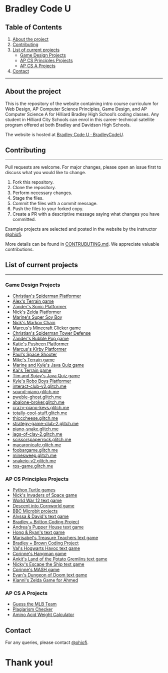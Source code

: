 # Bradley Code U

## Table of Contents

1. [About the project](#about-the-project)
2. [Contributing](#contributing)
3. [List of current projects](#list-of-current-projects)
    - [Game Design Projects](#game-design-projects)
    - [AP CS Principles Projects](#ap-cs-principles-projects)
    - [AP CS A Projects](#ap-cs-a-projects)
4. [Contact](#contact)

---

## About the project

This is the repository of the website containing intro course curriculum for Web Design, AP Computer Science Principles, Game Design, and AP Computer Science A for Hilliard Bradley High School’s coding classes. Any student in Hilliard City Schools can enrol in this career-technical satellite program offered at both Bradley and Davidson High Schools.

The website is hosted at [Bradley Code U · BradleyCodeU](https://bradleycodeu.github.io/).

## Contributing

---
Pull requests are welcome. For major changes, please open an issue first to discuss what you would like to change.

1. Fork this repository.
2. Clone the repository.
3. Perform necessary changes.
4. Stage the files.
5. Commit the files with a commit message.
6. Push the files to your forked copy.
7. Create a PR with a descriptive message saying what changes you have committed.

Example projects are selected and posted in the website by the instructor [@ohiofi](https://github.com/ohiofi).

More details can be found in [CONTRUBUTING.md](https://github.com/BradleyCodeU/bradleycodeu.github.io/blob/master/CONTRIBUTION.md). We appreciate valuable contributions.

## List of current projects

---

### Game Design Projects

- [Christian's Spiderman Platformer](https://greengoblin.glitch.me/)
- [Alex's Terrain game](https://ssgkingalex.github.io/Terrain/)
- [Zander's Sonic Platformer](https://gravityplat.glitch.me/)
- [Nick's Zelda Platformer](https://platforming-game.glitch.me/)
- [Marine's Super Soy Boy](https://vigilantewolfms.github.io/supersoyboy)
- [Nick's Markov Chain](https://markov-chain02.glitch.me/)
- [Marcus's Minecraft Clicker game](https://bubbleproject2.glitch.me/)
- [Christian's Spiderman Tower Defense](https://spiderman.glitch.me/)
- [Zander's Bubble Pop game](https://bubbles2-xardonix.glitch.me/)
- [Katie's Pusheen Platformer](http://cats2thepizzawars.glitch.me/)
- [Marcus's Kirby Platformer](https://kirbyplatformer.glitch.me/)
- [Paul's Space Shooter](https://bradleycodeu.github.io/spaceshooterpaul)
- [Mike's Terrain game](https://bradleycodeu.github.io/terrainmike)
- [Marine and Kyle's Java Quiz game](https://vigilantewolfms.github.io/)
- [Kai's Terrain game](https://bradleycodeu.github.io/terrainkai)
- [Tim and Sujay's Java Quiz game](https://jungle-linen.glitch.me/)
- [Kyle's Robo Boys Platformer](https://bradleycodeu.github.io/roboboys3)
- [interact-club-v2.glitch.me](https://interact-club-v2.glitch.me/)
- [sound-piano.glitch.me](https://sound-piano.glitch.me/)
- [pweble-ghost.glitch.me](https://pweble-ghost.glitch.me/)
- [abalone-broker.glitch.me](https://abalone-broker.glitch.me/)
- [crazy-piano-keys.glitch.me](https://crazy-piano-keys.glitch.me/)
- [totally-cool-stuff.glitch.me](https://totally-cool-stuff.glitch.me/)
- [thicccheese.glitch.me](https://thicccheese.glitch.me/)
- [strategy-game-club-2.glitch.me](https://strategy-game-club-2.glitch.me/)
- [piano-snake.glitch.me](https://piano-snake.glitch.me/)
- [jags-of-clay-2.glitch.me](https://jags-of-clay-2.glitch.me/)
- [scissorspaperrock.glitch.me](http://scissorspaperrock.glitch.me/)
- [macaronicafe.glitch.me](https://macaronicafe.glitch.me/)
- [foobargame.glitch.me](https://foobargame.glitch.me/)
- [minesweep.glitch.me](https://minesweep.glitch.me/)
- [snakeio-v2.glitch.me](https://snakeio-v2.glitch.me/)
- [rps-game.glitch.me](http://rps-game.glitch.me/)

### AP CS Principles Projects

- [Python Turtle games](https://youtu.be/tNiluPccRMY)
- [Nick's Invaders of Space game](https://invaders-of-spac.glitch.me/)
- [World War 12 text game](https://will-meyers-hilliardschools-org.trinket.io/sites/world-war-12)
- [Descent into Cornworld game](https://andrea-munroe-hilliardschools-org.trinket.io/sites/descent-into-cornworld)
- [BBC Microbit projects](https://youtu.be/ceZ3xELcZFQ)
- [Alyssa & David's text game](https://justin_riley_hilliardschools_org.trinket.io/sites/alyssa-and-david-s-game)
- [Bradley + Britton Coding Project](https://youtu.be/vTinkgmyNYw)
- [Andrea's Pupper House text game](https://andrea-munroe-hilliardschools-org.trinket.io/sites/pupper-house)
- [Hong & Ryan's text game](https://justin_riley_hilliardschools_org.trinket.io/sites/hong-and-ryan-s-game)
- [Marisabel's Treasure Teachers text game](https://marisabel-aguilar-hilliardschools-org.trinket.io/sites/castles-and-creatures-treasure-teachers)
- [Bradley + Brown Coding Project](https://youtu.be/kPjRB5N6E-o)
- [Val's Hogwarts Havoc text game](https://valerie-rastatter-hilliardschools-org.trinket.io/sites/hogwarts-havoc)
- [Corinne's Hangman game](https://cdixon513.trinket.io/sites/hangman)
- [Ankit's Land of the Potato Gremlins text game](https://ankit-kumar-hilliardschools-org.trinket.io/sites/land-of-the-potato-gremlins)
- [Nicky's Escape the Ship text game](https://justin_riley_hilliardschools_org.trinket.io/sites/escape-the-ship)
- [Corinne's MASH game](https://cdixon513.trinket.io/sites/mash)
- [Evan's Dungeon of Doom text game](https://justin_riley_hilliardschools_org.trinket.io/sites/dungeon-of-doom)
- [Kianni's Zelda Game for Ahmed](https://scratch.mit.edu/projects/187239163?outputOnly=true)

### AP CS A Projects

- [Guess the MLB Team](https://trinket.io/java/97ba820c0b?outputOnly=true)
- [Plagiarism Checker](https://trinket.io/java/057799e5a7)
- [Amino Acid Weight Calculator](https://trinket.io/java/925dc155bd?outputOnly=true)

## Contact

For any queries, please contact [@ohiofi](https://github.com/ohiofi).

# Thank you!